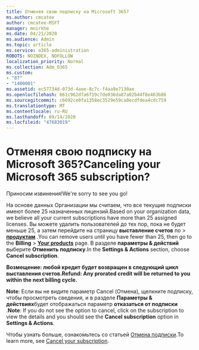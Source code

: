 ```yaml
---
title: Отменяя свою подписку на Microsoft 365?
ms.author: cmcatee
author: cmcatee-MSFT
manager: mnirkhe
ms.date: 04/21/2020
ms.audience: Admin
ms.topic: article
ms.service: o365-administration
ROBOTS: NOINDEX, NOFOLLOW
localization_priority: Normal
ms.collection: Adm_O365
ms.custom:
- "87"
- "1400001"
ms.assetid: ec57734d-073d-4aee-8c7c-f4aa9e7130ae
ms.openlocfilehash: 661c962d7a6f19c7de036da87a02b44f8e463b86
ms.sourcegitcommit: c6692ce0fa1358ec3529e59ca0ecdfdea4cdc759
ms.translationtype: MT
ms.contentlocale: ru-RU
ms.lasthandoff: 09/14/2020
ms.locfileid: "47683019"
---
```

# <a name="canceling-your-microsoft-365-subscription"></a><span data-ttu-id="b21fd-102">Отменяя свою подписку на Microsoft 365?</span><span class="sxs-lookup"><span data-stu-id="b21fd-102">Canceling your Microsoft 365 subscription?</span></span>

<span data-ttu-id="b21fd-103">Приносим извинения!</span><span class="sxs-lookup"><span data-stu-id="b21fd-103">We're sorry to see you go!</span></span>
  
<span data-ttu-id="b21fd-104">На основе данных Организации мы считаем, что все текущие подписки имеют более 25 назначенных лицензий.</span><span class="sxs-lookup"><span data-stu-id="b21fd-104">Based on your organization data, we believe all your current subscriptions have more than 25 assigned licenses.</span></span> <span data-ttu-id="b21fd-105">Вы можете удалить пользователей до тех пор, пока не будет меньше 25, а затем перейдите на страницу **выставление счетов** по \> **[продуктам](https://go.microsoft.com/fwlink/p/?linkid=842054)** .</span><span class="sxs-lookup"><span data-stu-id="b21fd-105">You can remove users until you have fewer than 25, then go to the **Billing** \> **[Your products](https://go.microsoft.com/fwlink/p/?linkid=842054)** page.</span></span> <span data-ttu-id="b21fd-106">В разделе **параметры & действий** выберите **Отменить подписку**.</span><span class="sxs-lookup"><span data-stu-id="b21fd-106">In the **Settings & Actions** section, choose **Cancel subscription**.</span></span>
 
<span data-ttu-id="b21fd-107">**Возмещение: любой кредит будет возвращен в следующий цикл выставления счетов.**</span><span class="sxs-lookup"><span data-stu-id="b21fd-107">**Refund: Any prorated credit will be returned to you within the next billing cycle.**</span></span> 

<span data-ttu-id="b21fd-108">**Note**: Если вы не видите параметр Cancel (Отмена), щелкните подписку, чтобы просмотреть сведения, и в разделе **Параметры & действиях**будет отображаться параметр **отказаться от подписки** .</span><span class="sxs-lookup"><span data-stu-id="b21fd-108">**Note**: If you do not see the option to cancel, click on the subscription to view the details and you should see the **Cancel subscription** option in **Settings & Actions**.</span></span> 

<span data-ttu-id="b21fd-109">Чтобы узнать больше, ознакомьтесь со статьей [Отмена подписки](https://docs.microsoft.com/microsoft-365/commerce/subscriptions/cancel-your-subscription).</span><span class="sxs-lookup"><span data-stu-id="b21fd-109">To learn more, see [Cancel your subscription](https://docs.microsoft.com/microsoft-365/commerce/subscriptions/cancel-your-subscription).</span></span>
